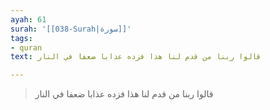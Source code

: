 ```yaml
---
ayah: 61
surah: '[[038-Surah|سورة]]'
tags:
- quran
text: قالوا ربنا من قدم لنا هذا فزده عذابا ضعفا في النار

---
```

> قالوا ربنا من قدم لنا هذا فزده عذابا ضعفا في النار
